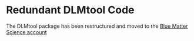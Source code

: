 # Redundant DLMtool Code 

The DLMtool package has been restructured and moved to the [Blue Matter Science account](https://github.com/Blue-Matter/DLMtool)

